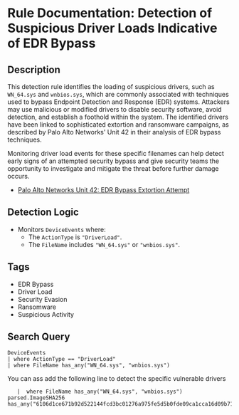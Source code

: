 # Rule Documentation: Detection of Suspicious Driver Loads Indicative of EDR Bypass

## Description
This detection rule identifies the loading of suspicious drivers, such as `WN_64.sys` and `wnbios.sys`, which are commonly associated with techniques used to bypass Endpoint Detection and Response (EDR) systems. Attackers may use malicious or modified drivers to disable security software, avoid detection, and establish a foothold within the system. The identified drivers have been linked to sophisticated extortion and ransomware campaigns, as described by Palo Alto Networks' Unit 42 in their analysis of EDR bypass techniques.

Monitoring driver load events for these specific filenames can help detect early signs of an attempted security bypass and give security teams the opportunity to investigate and mitigate the threat before further damage occurs.

- [Palo Alto Networks Unit 42: EDR Bypass Extortion Attempt](https://unit42.paloaltonetworks.com/edr-bypass-extortion-attempt-thwarted/?pdf=download&lg=en&_wpnonce=70be2dde45)

## Detection Logic
- Monitors `DeviceEvents` where:
  - The `ActionType` is `"DriverLoad"`.
  - The `FileName` includes `"WN_64.sys"` or `"wnbios.sys"`.

## Tags
- EDR Bypass
- Driver Load
- Security Evasion
- Ransomware
- Suspicious Activity

## Search Query
```kql
DeviceEvents
| where ActionType == "DriverLoad"
| where FileName has_any("WN_64.sys", "wnbios.sys")
```

You can ass add the following line to detect the specific vulnerable drivers 
```| extend parsed = parse_json(AdditionalFields)
   |  where FileName has_any("WN_64.sys", "wnbios.sys") parsed.ImageSHA256 has_any("6106d1ce671b92d522144fcd3bc01276a975fe5d5b0fde09ca1cca16d09b7143","6106d1ce671b92d522144fcd3bc01276a975fe5d5b0fde09ca1cca16d09b7143")
```

